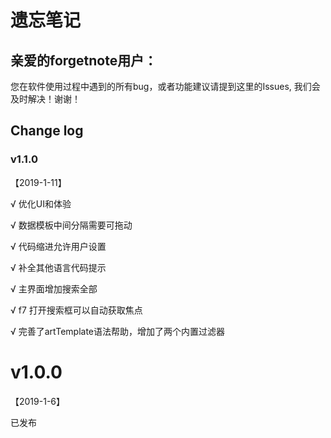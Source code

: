 # 遗忘笔记 

## 亲爱的forgetnote用户：

您在软件使用过程中遇到的所有bug，或者功能建议请提到这里的Issues, 我们会及时解决！谢谢！

## Change log

### v1.1.0 

【2019-1-11】

√ 优化UI和体验

√ 数据模板中间分隔需要可拖动

√ 代码缩进允许用户设置

√ 补全其他语言代码提示

√ 主界面增加搜索全部

√ f7 打开搜索框可以自动获取焦点

√ 完善了artTemplate语法帮助，增加了两个内置过滤器

# v1.0.0 

【2019-1-6】

已发布
